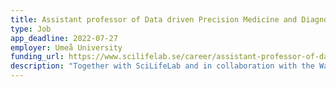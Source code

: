 ```yaml
---
title: Assistant professor of Data driven Precision Medicine and Diagnostics (DDLS Fellow)
type: Job
app_deadline: 2022-07-27
employer: Umeå University
funding_url: https://www.scilifelab.se/career/assistant-professor-of-data-driven-precision-medicine-and-diagnostics_umu/
description: "Together with SciLifeLab and in collaboration with the Wallenberg Centre for Molecular Medicine (WCMM), Umeå University’s Faculties of Medicine and Science and Technology announce the appointment of an assistant professor. Umeå University is seeking a DDLS Fellow in the area of Data-driven Precision Medicine and Diagnostics. The subject area concerns research that will make use of computational tools to integrate molecular and clinical data for precision medicine and diagnostic development. The focus is on data integration, analysis, visualisation, as well as data interpretation for patient stratification, discovery of biomarkers for disease risks, diagnosis, drug response and monitoring of health."
---
```

